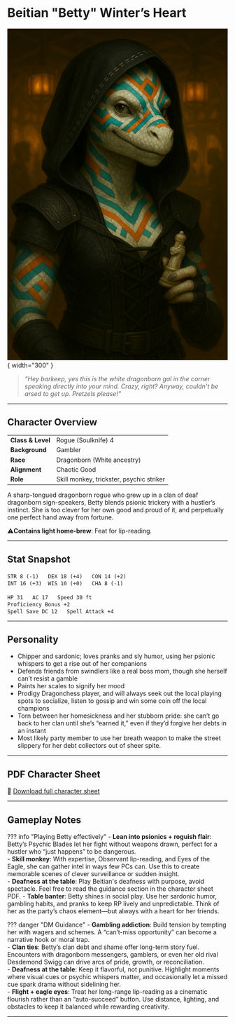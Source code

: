 # Beitian "Betty" Winter’s Heart

![Betty Winter’s Heart](assets/beitian-winters-heart.png){ width="300" }

> *“Hey barkeep, yes this is the white dragonborn gal in the corner speaking directly into your mind. Crazy, right? Anyway, couldn't be arsed to get up. Pretzels please!”*

---

## Character Overview

|                   |                                      |
| ----------------- | ------------------------------------ |
| **Class & Level** | Rogue (Soulknife) 4                  |
| **Background**    | Gambler                              |
| **Race**          | Dragonborn (White ancestry)          |
| **Alignment**     | Chaotic Good                         |
| **Role**          | Skill monkey, trickster, psychic striker |

A sharp-tongued dragonborn rogue who grew up in a clan of deaf dragonborn sign-speakers, Betty blends psionic trickery with a hustler’s instinct. She is too clever for her own good and proud of it, and perpetually one perfect hand away from fortune.

⚠️**Contains light home-brew**: Feat for lip-reading.

---

## Stat Snapshot

```text
STR 8 (-1)   DEX 18 (+4)   CON 14 (+2)
INT 16 (+3)  WIS 10 (+0)   CHA 8 (-1)

HP 31   AC 17   Speed 30 ft
Proficiency Bonus +2
Spell Save DC 12   Spell Attack +4
```

---

## Personality

* Chipper and sardonic; loves pranks and sly humor, using her psionic whispers to get a rise out of her companions
* Defends friends from swindlers like a real boss mom, though she herself can’t resist a gamble
* Paints her scales to signify her mood
* Prodigy Dragonchess player, and will always seek out the local playing spots to socialize, listen to gossip and win some coin off the local champions
* Torn between her homesickness and her stubborn pride: she can’t go back to her clan until she’s “earned it,” even if they’d forgive her debts in an instant  
* Most likely party member to use her breath weapon to make the street slippery for her debt collectors out of sheer spite.

---

## PDF Character Sheet

📄 [Download full character sheet](assets/beitian-winters-heart.pdf)

---

## Gameplay Notes

??? info "Playing Betty effectively"
	- **Lean into psionics + roguish flair**: Betty’s Psychic Blades let her fight without weapons drawn, perfect for a hustler who “just happens” to be dangerous.  
	- **Skill monkey**: With expertise, Observant lip-reading, and Eyes of the Eagle, she can gather intel in ways few PCs can. Use this to create memorable scenes of clever surveillance or sudden insight.  
	- **Deafness at the table**: Play Beitian's deafness with purpose, avoid spectacle. Feel free to read the guidance section in the character sheet PDF.
	- **Table banter**: Betty shines in social play. Use her sardonic humor, gambling habits, and pranks to keep RP lively and unpredictable. Think of her as the party’s chaos element—but always with a heart for her friends.  

??? danger "DM Guidance"
	- **Gambling addiction**: Build tension by tempting her with wagers and schemes. A “can’t-miss opportunity” can become a narrative hook or moral trap.  
	- **Clan ties**: Betty’s clan debt and shame offer long-term story fuel. Encounters with dragonborn messengers, gamblers, or even her old rival Desdemond Swigg can drive arcs of pride, growth, or reconciliation.  
	- **Deafness at the table**: Keep it flavorful, not punitive. Highlight moments where visual cues or psychic whispers matter, and occasionally let a missed cue spark drama without sidelining her.  
	- **Flight + eagle eyes**: Treat her long-range lip-reading as a cinematic flourish rather than an “auto-succeed” button. Use distance, lighting, and obstacles to keep it balanced while rewarding creativity.  

---
